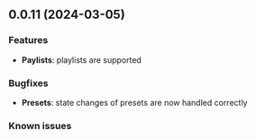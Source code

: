 ## 0.0.11 (2024-03-05)

### Features
- **Paylists**: playlists are supported

### Bugfixes
- **Presets**: state changes of presets are now handled correctly

### Known issues


